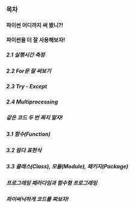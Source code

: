 
### 목차
#### 파이썬 어디까지 써 봤니?!
#### 파이썬을 더 잘 사용해보자!

##### 2.1 실행시간 측정

##### 2.2 For문 잘 써보기

##### 2.3 Try - Except

##### 2.4 Multiprocessing

##### 같은 코드 두 번 짜지 말자!

##### 3.1 함수(Function)

##### 3.2 람다 표현식

##### 3.3 클래스(Class), 모듈(Module), 패키지(Package)

##### 프로그래밍 패러다임과 함수형 프로그래밍
##### 파이써닉하게 코드를 짜보자!




